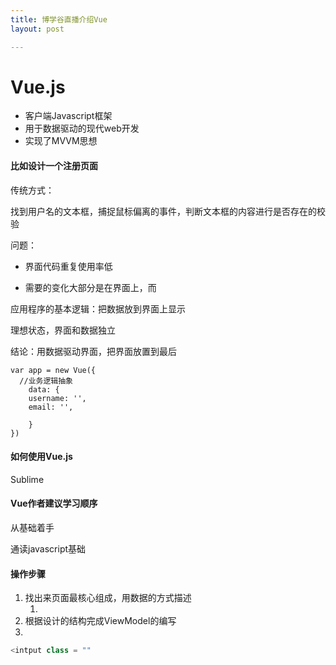 ```yaml
---
title: 博学谷直播介绍Vue
layout: post

---
```


# Vue.js

- 客户端Javascript框架
- 用于数据驱动的现代web开发
- 实现了MVVM思想



#### 比如设计一个注册页面

传统方式：

找到用户名的文本框，捕捉鼠标偏离的事件，判断文本框的内容进行是否存在的校验

问题：

- 界面代码重复使用率低


- 需要的变化大部分是在界面上，而

应用程序的基本逻辑：把数据放到界面上显示

理想状态，界面和数据独立

结论：用数据驱动界面，把界面放置到最后

```vue
var app = new Vue({
  //业务逻辑抽象
	data: {
    username: '',
	email: '',
	
	}
})
```



#### 如何使用Vue.js

Sublime



#### Vue作者建议学习顺序

从基础着手

通读javascript基础



#### 操作步骤

1. 找出来页面最核心组成，用数据的方式描述
   1. ​
2. 根据设计的结构完成ViewModel的编写
3. ​





```javascript
<intput class = "" 
```

